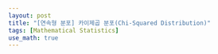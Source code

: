 ```yaml
---
layout: post
title: "[연속형 분포] 카이제곱 분포(Chi-Squared Distribution)"
tags: [Mathematical Statistics]
use_math: true
---
```

